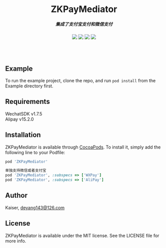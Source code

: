 <h1 align="center">
ZKPayMediator  
<h5 align="center", style="color, #666">
集成了支付宝支付和微信支付
</h5>
</h1>
<p align="center">
<img src="https://img.shields.io/badge/pod-v0.1.0-blue.svg" />
<img src="https://img.shields.io/badge/supporting-objectiveC-yellow.svg" />
<img src="https://img.shields.io/badge/license-MIT-brightgreen.svg" />
<img src="https://img.shields.io/cocoapods/p/ZKPayMediator.svg?style=flat" />
</p>
<br>
<br>

## Example

To run the example project, clone the repo, and run `pod install` from the Example directory first.

## Requirements
WechatSDK v1.7.5
<br>
Alipay v15.2.0


## Installation

ZKPayMediator is available through [CocoaPods](http://cocoapods.org). To install
it, simply add the following line to your Podfile:

```ruby
pod 'ZKPayMediator'

单独支持微信或者支付宝
pod 'ZKPayMediator', :subspecs => ['WXPay']
pod 'ZKPayMediator', :subspecs => ['AliPay']
```

## Author

Kaiser, deyang143@126.com

## License

ZKPayMediator is available under the MIT license. See the LICENSE file for more info.
